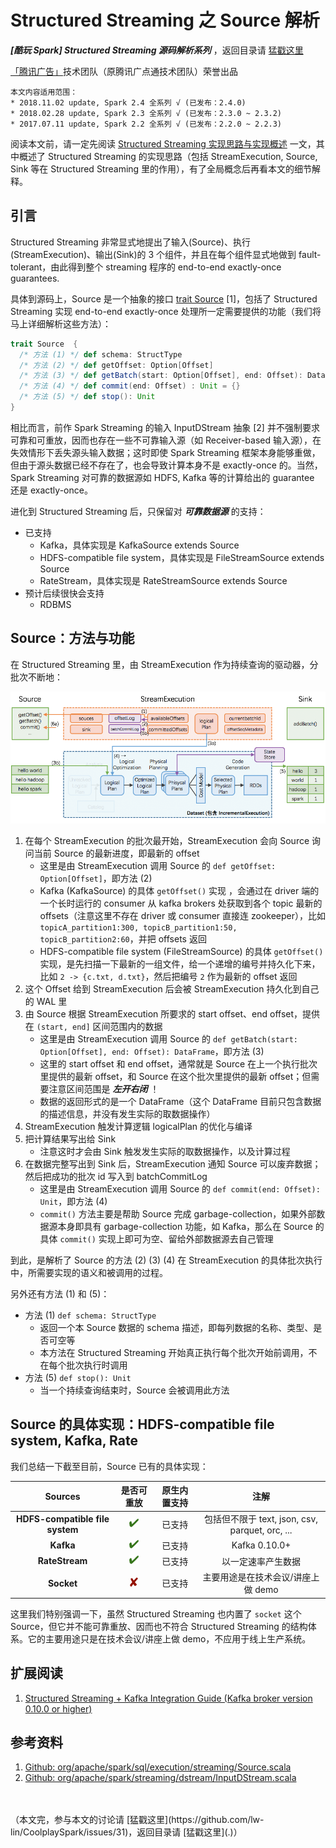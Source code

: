 # Structured Streaming 之 Source 解析 #

***[酷玩 Spark] Structured Streaming 源码解析系列*** ，返回目录请 [猛戳这里](.)

[「腾讯广告」](http://e.qq.com)技术团队（原腾讯广点通技术团队）荣誉出品

```
本文内容适用范围：
* 2018.11.02 update, Spark 2.4 全系列 √ (已发布：2.4.0)
* 2018.02.28 update, Spark 2.3 全系列 √ (已发布：2.3.0 ~ 2.3.2)
* 2017.07.11 update, Spark 2.2 全系列 √ (已发布：2.2.0 ~ 2.2.3)
```



阅读本文前，请一定先阅读 [Structured Streaming 实现思路与实现概述](1.1%20Structured%20Streaming%20实现思路与实现概述.md) 一文，其中概述了 Structured Streaming 的实现思路（包括 StreamExecution, Source, Sink 等在 Structured Streaming 里的作用），有了全局概念后再看本文的细节解释。

## 引言

Structured Streaming 非常显式地提出了输入(Source)、执行(StreamExecution)、输出(Sink)的 3 个组件，并且在每个组件显式地做到 fault-tolerant，由此得到整个 streaming 程序的 end-to-end exactly-once guarantees.

具体到源码上，Source 是一个抽象的接口 [trait Source](https://github.com/apache/spark/blob/master/sql/core/src/main/scala/org/apache/spark/sql/execution/streaming/Source.scala) [1]，包括了 Structured Streaming 实现 end-to-end exactly-once 处理所一定需要提供的功能（我们将马上详细解析这些方法）：

```scala
trait Source  {
  /* 方法 (1) */ def schema: StructType
  /* 方法 (2) */ def getOffset: Option[Offset]
  /* 方法 (3) */ def getBatch(start: Option[Offset], end: Offset): DataFrame
  /* 方法 (4) */ def commit(end: Offset) : Unit = {}
  /* 方法 (5) */ def stop(): Unit
}
```

相比而言，前作 Spark Streaming 的输入 InputDStream 抽象 [2] 并不强制要求可靠和可重放，因而也存在一些不可靠输入源（如 Receiver-based 输入源），在失效情形下丢失源头输入数据；这时即使 Spark Streaming 框架本身能够重做，但由于源头数据已经不存在了，也会导致计算本身不是 exactly-once 的。当然，Spark Streaming 对可靠的数据源如 HDFS, Kafka 等的计算给出的 guarantee 还是 exactly-once。

进化到 Structured Streaming 后，只保留对 ***可靠数据源*** 的支持：

- 已支持
  - Kafka，具体实现是 KafkaSource extends Source
  - HDFS-compatible file system，具体实现是 FileStreamSource extends Source
  - RateStream，具体实现是 RateStreamSource extends Source
- 预计后续很快会支持
  - RDBMS

## Source：方法与功能

在 Structured Streaming 里，由 StreamExecution 作为持续查询的驱动器，分批次不断地：

![Spark 1.0](1.imgs/110.png)

1. 在每个 StreamExecution 的批次最开始，StreamExecution 会向 Source 询问当前 Source 的最新进度，即最新的 offset
     - 这里是由 StreamExecution 调用 Source 的 `def getOffset: Option[Offset]`，即方法 (2)
     - Kafka (KafkaSource) 的具体 `getOffset()` 实现 ，会通过在 driver 端的一个长时运行的 consumer 从 kafka brokers 处获取到各个 topic 最新的 offsets（注意这里不存在 driver 或 consumer 直接连 zookeeper），比如 `topicA_partition1:300, topicB_partition1:50, topicB_partition2:60`，并把 offsets 返回
     - HDFS-compatible file system (FileStreamSource) 的具体 `getOffset()` 实现，是先扫描一下最新的一组文件，给一个递增的编号并持久化下来，比如 `2 -> {c.txt, d.txt}`，然后把编号 `2` 作为最新的 offset 返回
2. 这个 Offset 给到 StreamExecution 后会被 StreamExecution 持久化到自己的 WAL 里
3. 由 Source 根据 StreamExecution 所要求的 start offset、end offset，提供在 `(start, end]` 区间范围内的数据
     - 这里是由 StreamExecution 调用 Source 的 `def getBatch(start: Option[Offset], end: Offset): DataFrame`，即方法 (3)
     - 这里的 start offset 和 end offset，通常就是 Source 在上一个执行批次里提供的最新 offset，和 Source 在这个批次里提供的最新 offset；但需要注意区间范围是 ***左开右闭*** ！
     - 数据的返回形式的是一个 DataFrame（这个 DataFrame 目前只包含数据的描述信息，并没有发生实际的取数据操作）
4. StreamExecution 触发计算逻辑 logicalPlan 的优化与编译
5. 把计算结果写出给 Sink
     - 注意这时才会由 Sink 触发发生实际的取数据操作，以及计算过程
6. 在数据完整写出到 Sink 后，StreamExecution 通知 Source 可以废弃数据；然后把成功的批次 id 写入到 batchCommitLog
     - 这里是由 StreamExecution 调用 Source 的 `def commit(end: Offset): Unit`，即方法 (4)
     - `commit()` 方法主要是帮助 Source 完成 garbage-collection，如果外部数据源本身即具有 garbage-collection 功能，如 Kafka，那么在 Source 的具体 `commit()`  实现上即可为空、留给外部数据源去自己管理

到此，是解析了 Source 的方法 (2) (3) (4) 在 StreamExecution 的具体批次执行中，所需要实现的语义和被调用的过程。

另外还有方法 (1) 和 (5)：

- 方法 (1) `def schema: StructType`
  - 返回一个本 Source 数据的 schema 描述，即每列数据的名称、类型、是否可空等
  - 本方法在 Structured Streaming 开始真正执行每个批次开始前调用，不在每个批次执行时调用
- 方法 (5) `def stop(): Unit`
  - 当一个持续查询结束时，Source 会被调用此方法

## Source 的具体实现：HDFS-compatible file system, Kafka, Rate

我们总结一下截至目前，Source 已有的具体实现：

|             Sources             |              是否可重放               | 原生内置支持 |                    注解                    |
| :-----------------------------: | :------------------------------: | :----: | :--------------------------------------: |
| **HDFS-compatible file system** |  ![checked](1.imgs/checked.png)  |  已支持   | 包括但不限于 text, json, csv, parquet, orc, ... |
|            **Kafka**            |  ![checked](1.imgs/checked.png)  |  已支持   |              Kafka 0.10.0+               |
|         **RateStream**          |  ![checked](1.imgs/checked.png)  |  已支持   |                以一定速率产生数据                 |
|           **Socket**            | ![negative](1.imgs/negative.png) |  已支持   |           主要用途是在技术会议/讲座上做 demo           |

这里我们特别强调一下，虽然 Structured Streaming 也内置了 `socket` 这个 Source，但它并不能可靠重放、因而也不符合 Structured Streaming 的结构体系。它的主要用途只是在技术会议/讲座上做 demo，不应用于线上生产系统。

## 扩展阅读

1. [Structured Streaming + Kafka Integration Guide (Kafka broker version 0.10.0 or higher)](https://spark.apache.org/docs/latest/structured-streaming-kafka-integration.html)

## 参考资料

1. [Github: org/apache/spark/sql/execution/streaming/Source.scala](https://github.com/apache/spark/blob/master/sql/core/src/main/scala/org/apache/spark/sql/execution/streaming/Source.scala)
2. [Github: org/apache/spark/streaming/dstream/InputDStream.scala](https://github.com/apache/spark/blob/master/streaming/src/main/scala/org/apache/spark/streaming/dstream/InputDStream.scala)

<br/>
<br/>
（本文完，参与本文的讨论请 [猛戳这里](https://github.com/lw-lin/CoolplaySpark/issues/31)，返回目录请 [猛戳这里](.)）

